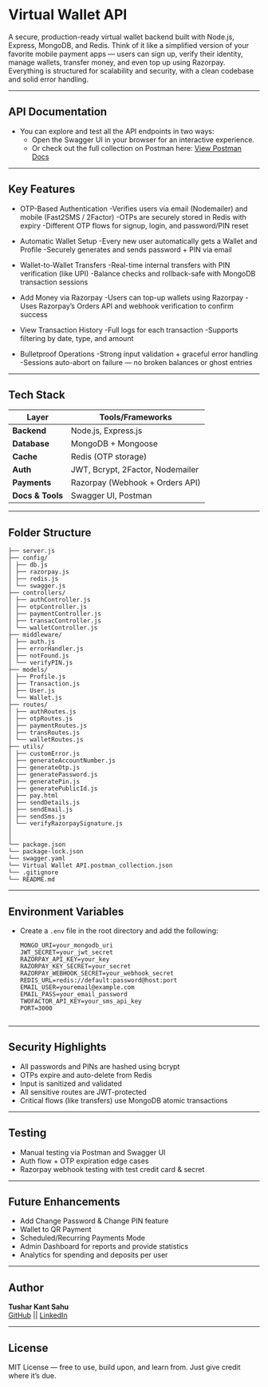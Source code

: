 # Virtual Wallet API

A secure, production-ready virtual wallet backend built with Node.js, Express, MongoDB, and Redis. Think of it like a simplified version of your favorite mobile payment apps — users can sign up, verify their identity, manage wallets, transfer money, and even top up using Razorpay. Everything is structured for scalability and security, with a clean codebase and solid error handling.

---

## API Documentation

- You can explore and test all the API endpoints in two ways:
  - Open the Swagger UI in your browser for an interactive experience.
  - Or check out the full collection on Postman here: [View Postman Docs](https://documenter.getpostman.com/view/45879803/2sB34ZqPYw)

---

## Key Features

- OTP-Based Authentication
  -Verifies users via email (Nodemailer) and mobile (Fast2SMS / 2Factor)
  -OTPs are securely stored in Redis with expiry
  -Different OTP flows for signup, login, and password/PIN reset

- Automatic Wallet Setup
  -Every new user automatically gets a Wallet and Profile
  -Securely generates and sends password + PIN via email

- Wallet-to-Wallet Transfers
  -Real-time internal transfers with PIN verification (like UPI)
  -Balance checks and rollback-safe with MongoDB transaction sessions

- Add Money via Razorpay
  -Users can top-up wallets using Razorpay
  -Uses Razorpay’s Orders API and webhook verification to confirm success

- View Transaction History
  -Full logs for each transaction
  -Supports filtering by date, type, and amount

- Bulletproof Operations
  -Strong input validation + graceful error handling
  -Sessions auto-abort on failure — no broken balances or ghost entries
---

## Tech Stack

| Layer         | Tools/Frameworks |
|---------------|------------------|
| **Backend**   | Node.js, Express.js |
| **Database**  | MongoDB + Mongoose |
| **Cache**     | Redis (OTP storage) |
| **Auth**      | JWT, Bcrypt, 2Factor, Nodemailer |
| **Payments**  | Razorpay (Webhook + Orders API) |
| **Docs & Tools** | Swagger UI, Postman |

---

## Folder Structure
    ├── server.js
    ├── config/
    │ ├── db.js
    │ ├── razorpay.js
    │ ├── redis.js
    │ └── swagger.js
    ├── controllers/
    │ ├── authController.js
    │ ├── otpController.js
    │ ├── paymentController.js
    │ ├── transacController.js
    │ └── walletController.js
    ├── middleware/
    │ ├── auth.js
    │ ├── errorHandler.js
    │ ├── notFound.js
    │ └── verifyPIN.js
    ├── models/
    │ ├── Profile.js
    │ ├── Transaction.js
    │ ├── User.js
    │ └── Wallet.js
    ├── routes/
    │ ├── authRoutes.js
    │ ├── otpRoutes.js
    │ ├── paymentRoutes.js
    │ ├── transRoutes.js
    │ └── walletRoutes.js
    ├── utils/
    │ ├── customError.js
    │ ├── generateAccountNumber.js
    │ ├── generateOtp.js
    │ ├── generatePassword.js
    │ ├── generatePin.js
    │ ├── generatePublicId.js
    │ ├── pay.html
    │ ├── sendDetails.js
    │ ├── sendEmail.js
    │ ├── sendSms.js
    │ └── verifyRazorpaySignature.js
    │ 
    │  
    └── package.json
    └── package-lock.json
    └── swagger.yaml
    └── Virtual Wallet API.postman_collection.json
    └── .gitignore
    └── README.md


---

## Environment Variables
   - Create a `.env` file in the root directory and add the following:
     ```env
     MONGO_URI=your_mongodb_uri
     JWT_SECRET=your_jwt_secret
     RAZORPAY_API_KEY=your_key
     RAZORPAY_KEY_SECRET=your_secret
     RAZORPAY_WEBHOOK_SECRET=your_webhook_secret
     REDIS_URL=redis://default:password@host:port
     EMAIL_USER=youremail@example.com
     EMAIL_PASS=your_email_password
     TWOFACTOR_API_KEY=your_sms_api_key
     PORT=3000


     ```

---


## Security Highlights

- All passwords and PINs are hashed using bcrypt
- OTPs expire and auto-delete from Redis
- Input is sanitized and validated
- All sensitive routes are JWT-protected
- Critical flows (like transfers) use MongoDB atomic transactions

---

## Testing

- Manual testing via Postman and Swagger UI
- Auth flow + OTP expiration edge cases
- Razorpay webhook testing with test credit card & secret


---

## Future Enhancements

-  Add Change Password & Change PIN feature
-  Wallet to QR Payment
-  Scheduled/Recurring Payments Mode
-  Admin Dashboard for reports and provide statistics
-  Analytics for spending and deposits per user


---

## Author

**Tushar Kant Sahu**  
[GitHub](https://github.com/tush1504) || [LinkedIn](https://www.linkedin.com/in/tushar-kant-sahu-/)

---

## License

MIT License — free to use, build upon, and learn from. Just give credit where it’s due.
